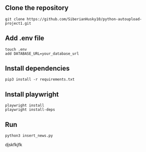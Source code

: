 ## Clone the repository
```
git clone https://github.com/SiberianHusky10/python-autoupload-project1.git
```

## Add .env file
```
touch .env
add DATABASE_URL=your_database_url
```

## Install dependencies
```
pip3 install -r requirements.txt
```

## Install playwright
```
playwright install
playwright install-deps
```

## Run
```
python3 insert_news.py
```

djskfkjfk